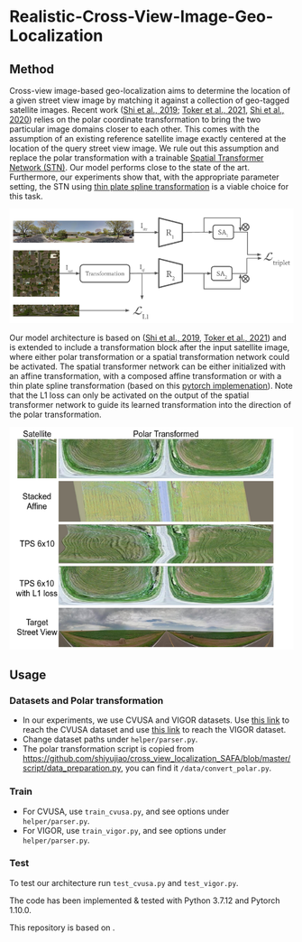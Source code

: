 # Realistic-Cross-View-Image-Geo-Localization

## Method
 
Cross-view image-based geo-localization aims to determine the location of a given street view image by matching it against a collection of geo-tagged satellite images. Recent work ([Shi et al., 2019](https://proceedings.neurips.cc/paper/2019/file/ba2f0015122a5955f8b3a50240fb91b2-Paper.pdf); [Toker et al., 2021](https://openaccess.thecvf.com/content/CVPR2021/papers/Toker_Coming_Down_to_Earth_Satellite-to-Street_View_Synthesis_for_Geo-Localization_CVPR_2021_paper.pdf), [Shi et al., 2020](https://openaccess.thecvf.com/content_CVPR_2020/papers/Shi_Where_Am_I_Looking_At_Joint_Location_and_Orientation_Estimation_CVPR_2020_paper.pdf)) relies on the polar coordinate transformation to bring the two particular image domains closer to each other. This comes with the assumption of an existing reference satellite image exactly centered at the location of the query street view image. We rule out this assumption and replace the polar transformation with a trainable [Spatial Transformer Network (STN)](https://proceedings.neurips.cc/paper/2015/file/33ceb07bf4eeb3da587e268d663aba1a-Paper.pdf). Our model performs close to the state of the art. Furthermore, our experiments show that, with the appropriate parameter setting, the STN using [thin plate spline transformation](https://ieeexplore.ieee.org/document/24792) is a viable choice for this task.

<img src="./images/model.png">

Our model architecture is based on ([Shi et al., 2019](https://proceedings.neurips.cc/paper/2019/file/ba2f0015122a5955f8b3a50240fb91b2-Paper.pdf), [Toker et al., 2021](https://openaccess.thecvf.com/content/CVPR2021/papers/Toker_Coming_Down_to_Earth_Satellite-to-Street_View_Synthesis_for_Geo-Localization_CVPR_2021_paper.pdf)) and is extended to include a transformation block after the input satellite image, where either polar transformation or a spatial transformation network could be activated. The spatial transformer network can be either initialized with an affine transformation, with a composed affine transformation or with a thin plate spline transformation (based on this [pytorch implemenation](https://github.com/WarBean/tps_stn_pytorch)). Note that the L1 loss can only be activated on the output of the spatial transformer network to guide its learned transformation into the direction of the polar transformation.

<img src="./images/transformations.png">

## Usage

### Datasets and Polar transformation

* In our experiments, we use CVUSA and VIGOR datasets. Use <a href="https://github.com/viibridges/crossnet">this link</a> to reach the CVUSA dataset and use <a href="https://github.com/Jeff-Zilence/VIGOR">this link</a> to reach the VIGOR dataset. 
* Change dataset paths under `helper/parser.py`. 
* The polar transformation script is copied from https://github.com/shiyujiao/cross_view_localization_SAFA/blob/master/script/data_preparation.py, you can find it `/data/convert_polar.py`.

### Train 
* For CVUSA, use `train_cvusa.py`, and see options under `helper/parser.py`. 
* For VIGOR, use `train_vigor.py`, and see options under `helper/parser.py`.

### Test 
To test our architecture run  `test_cvusa.py` and `test_vigor.py`.

The code has been implemented & tested with Python 3.7.12 and Pytorch 1.10.0.

This repository is based on .
